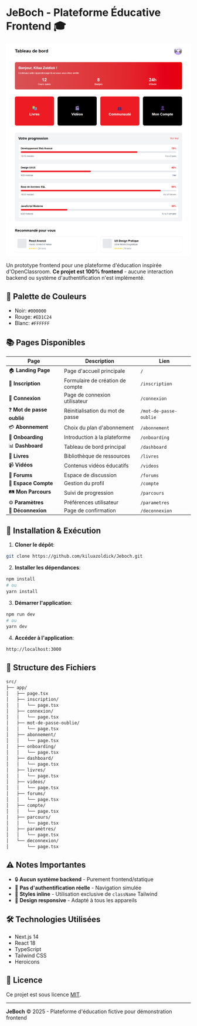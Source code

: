 # JeBoch - Plateforme Éducative Frontend 🎓

![JeBoch Screenshot](https://github.com/kiluazoldick/Jeboch/blob/main/dashboard.png) 

Un prototype frontend pour une plateforme d'éducation inspirée d'OpenClassroom. **Ce projet est 100% frontend** - aucune interaction backend ou système d'authentification n'est implémenté.

## 🎨 Palette de Couleurs
- Noir: `#000000`
- Rouge: `#ED1C24`
- Blanc: `#FFFFFF`

## 📚 Pages Disponibles
| Page | Description | Lien |
|------|-------------|------|
| 🏠 **Landing Page** | Page d'accueil principale | `/` |
| 📝 **Inscription** | Formulaire de création de compte | `/inscription` |
| 🔑 **Connexion** | Page de connexion utilisateur | `/connexion` |
| ❓ **Mot de passe oublié** | Réinitialisation du mot de passe | `/mot-de-passe-oublie` |
| 💳 **Abonnement** | Choix du plan d'abonnement | `/abonnement` |
| 🚀 **Onboarding** | Introduction à la plateforme | `/onboarding` |
| 📊 **Dashboard** | Tableau de bord principal | `/dashboard` |
| 📖 **Livres** | Bibliothèque de ressources | `/livres` |
| 📹 **Vidéos** | Contenus vidéos éducatifs | `/videos` |
| 💬 **Forums** | Espace de discussion | `/forums` |
| 👤 **Espace Compte** | Gestion du profil | `/compte` |
| 🛤️ **Mon Parcours** | Suivi de progression | `/parcours` |
| ⚙️ **Paramètres** | Préférences utilisateur | `/parametres` |
| 👋 **Déconnexion** | Page de confirmation | `/deconnexion` |

## 🚀 Installation & Exécution

1. **Cloner le dépôt**:
```bash
git clone https://github.com/kiluazoldick/Jeboch.git
```

2. **Installer les dépendances**:
```bash
npm install
# ou
yarn install
```

3. **Démarrer l'application**:
```bash
npm run dev
# ou
yarn dev
```

4. **Accéder à l'application**:
```
http://localhost:3000
```

## 📁 Structure des Fichiers
```plaintext
src/
├── app/
│   ├── page.tsx                
│   ├── inscription/
│   │   └── page.tsx
│   ├── connexion/
│   │   └── page.tsx
│   ├── mot-de-passe-oublie/
│   │   └── page.tsx
│   ├── abonnement/
│   │   └── page.tsx
│   ├── onboarding/
│   │   └── page.tsx
│   ├── dashboard/
│   │   └── page.tsx
│   ├── livres/
│   │   └── page.tsx
│   ├── videos/
│   │   └── page.tsx
│   ├── forums/
│   │   └── page.tsx
│   ├── compte/
│   │   └── page.tsx
│   ├── parcours/
│   │   └── page.tsx
│   ├── paramètres/
│   │   └── page.tsx
│   └── deconnexion/
│       └── page.tsx
```

## ⚠️ Notes Importantes
- 🔒 **Aucun système backend** - Purement frontend/statique
- 🚫 **Pas d'authentification réelle** - Navigation simulée
- 🎨 **Styles inline** - Utilisation exclusive de `className` Tailwind
- 📱 **Design responsive** - Adapté à tous les appareils

## 🛠 Technologies Utilisées
- Next.js 14
- React 18
- TypeScript
- Tailwind CSS
- Heroicons

## 📄 Licence
Ce projet est sous licence [MIT](LICENSE).

---

**JeBoch** © 2025 - Plateforme d'éducation fictive pour démonstration frontend
